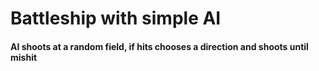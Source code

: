 # Battleship with simple AI

#### AI shoots at a random field, if hits chooses a direction and shoots until mishit
